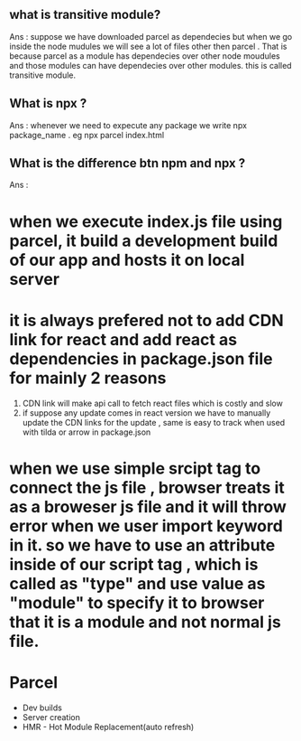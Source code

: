 ## what is transitive module?
Ans : suppose we have downloaded parcel as dependecies but when we go inside the node mudules we will see a lot of files other then parcel . That is because parcel as a module has dependecies over other node moudules and those modules can have dependecies over other modules. this is called transitive module.

## What is npx ?
Ans : whenever we need to expecute any package we write npx package_name .
eg npx parcel index.html

## What is the difference btn npm and npx ?
Ans :   



# when we execute index.js file using parcel, it build a development build of our app and hosts it on local server

# it is always prefered not to add CDN link for react and add react as dependencies in package.json file for mainly 2 reasons
1. CDN link will make api call to fetch react files which is costly and slow
2. if suppose any update comes in react version we have to manually update the CDN links for the update , same is easy to track when used with tilda or arrow in package.json

# when we use simple srcipt tag to connect the js file , browser treats it as a broweser js file and it will throw error when we user import keyword in it. so we have to use an attribute inside of our script tag , which is called as "type" and use value as "module" to specify it to browser that it is a module and not normal js file.

# Parcel
- Dev builds
- Server creation
- HMR - Hot Module Replacement(auto refresh)


 